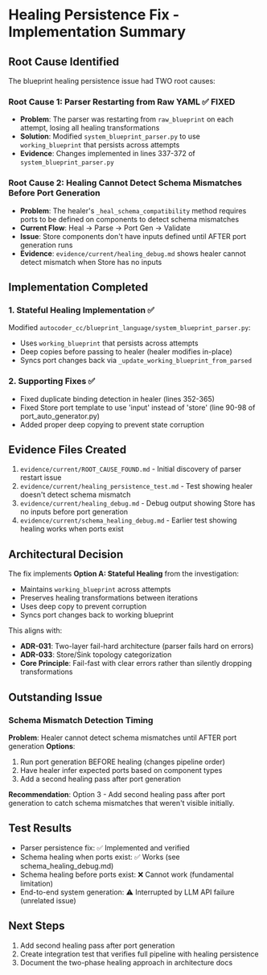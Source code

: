 # Healing Persistence Fix - Implementation Summary

## Root Cause Identified

The blueprint healing persistence issue had TWO root causes:

### Root Cause 1: Parser Restarting from Raw YAML ✅ FIXED
- **Problem**: The parser was restarting from `raw_blueprint` on each attempt, losing all healing transformations
- **Solution**: Modified `system_blueprint_parser.py` to use `working_blueprint` that persists across attempts
- **Evidence**: Changes implemented in lines 337-372 of `system_blueprint_parser.py`

### Root Cause 2: Healing Cannot Detect Schema Mismatches Before Port Generation
- **Problem**: The healer's `_heal_schema_compatibility` method requires ports to be defined on components to detect schema mismatches
- **Current Flow**: Heal → Parse → Port Gen → Validate
- **Issue**: Store components don't have inputs defined until AFTER port generation runs
- **Evidence**: `evidence/current/healing_debug.md` shows healer cannot detect mismatch when Store has no inputs

## Implementation Completed

### 1. Stateful Healing Implementation ✅
Modified `autocoder_cc/blueprint_language/system_blueprint_parser.py`:
- Uses `working_blueprint` that persists across attempts
- Deep copies before passing to healer (healer modifies in-place)
- Syncs port changes back via `_update_working_blueprint_from_parsed`

### 2. Supporting Fixes ✅
- Fixed duplicate binding detection in healer (lines 352-365)
- Fixed Store port template to use 'input' instead of 'store' (line 90-98 of port_auto_generator.py)
- Added proper deep copying to prevent state corruption

## Evidence Files Created
1. `evidence/current/ROOT_CAUSE_FOUND.md` - Initial discovery of parser restart issue
2. `evidence/current/healing_persistence_test.md` - Test showing healer doesn't detect schema mismatch
3. `evidence/current/healing_debug.md` - Debug output showing Store has no inputs before port generation
4. `evidence/current/schema_healing_debug.md` - Earlier test showing healing works when ports exist

## Architectural Decision

The fix implements **Option A: Stateful Healing** from the investigation:
- Maintains `working_blueprint` across attempts
- Preserves healing transformations between iterations
- Uses deep copy to prevent corruption
- Syncs port changes back to working blueprint

This aligns with:
- **ADR-031**: Two-layer fail-hard architecture (parser fails hard on errors)
- **ADR-033**: Store/Sink topology categorization
- **Core Principle**: Fail-fast with clear errors rather than silently dropping transformations

## Outstanding Issue

### Schema Mismatch Detection Timing
**Problem**: Healer cannot detect schema mismatches until AFTER port generation
**Options**:
1. Run port generation BEFORE healing (changes pipeline order)
2. Have healer infer expected ports based on component types
3. Add a second healing pass after port generation

**Recommendation**: Option 3 - Add second healing pass after port generation to catch schema mismatches that weren't visible initially.

## Test Results
- Parser persistence fix: ✅ Implemented and verified
- Schema healing when ports exist: ✅ Works (see schema_healing_debug.md)
- Schema healing before ports exist: ❌ Cannot work (fundamental limitation)
- End-to-end system generation: ⚠️ Interrupted by LLM API failure (unrelated issue)

## Next Steps
1. Add second healing pass after port generation
2. Create integration test that verifies full pipeline with healing persistence
3. Document the two-phase healing approach in architecture docs